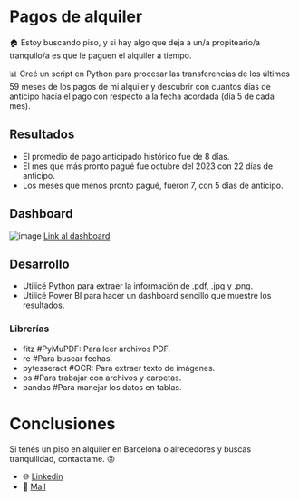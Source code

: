 # Pagos de alquiler

🏠 Estoy buscando piso, y si hay algo que deja a un/a propiteario/a tranquilo/a es que le paguen el alquiler a tiempo.

📊 Creé un script en Python para procesar las transferencias de los últimos 59 meses de los pagos de mi alquiler y descubrir con cuantos días de anticipo hacía el pago con respecto a la fecha acordada (día 5 de cada mes).

## Resultados
- El promedio de pago anticipado histórico fue de 8 días.
- El mes que más pronto pagué fue octubre del 2023 con 22 días de anticipo.
- Los meses que menos pronto pagué, fueron 7, con 5 días de anticipo.

## Dashboard
![image](https://github.com/user-attachments/assets/c7458032-47a0-4293-be3a-0fb358d0a97c)
[Link al dashboard](https://app.powerbi.com/view?r=eyJrIjoiOTk2NjNjNDItMjVkNC00OGFhLTk0ZGUtMjBkZjIwYmRiMGEwIiwidCI6IjdlZDlkODIxLWIyNjUtNGZhMS04MTg2LTJkYmIzMjEwNWM3NSJ9)

## Desarrollo
- Utilicé Python para extraer la información de .pdf, .jpg y .png.
- Utilicé Power BI para hacer un dashboard sencillo que muestre los resultados.

### Librerías
- fitz  #PyMuPDF: Para leer archivos PDF.
- re  #Para buscar fechas.
- pytesseract  #OCR: Para extraer texto de imágenes.
- os  #Para trabajar con archivos y carpetas.
- pandas #Para manejar los datos en tablas.

# Conclusiones
Si tenés un piso en alquiler en Barcelona o alrededores y buscas tranquilidad, contactame. 😜
- 🌐 [Linkedin](https://www.linkedin.com/in/fhlabate/)
- 📧 [Mail](fhlabate@gmail.com)

